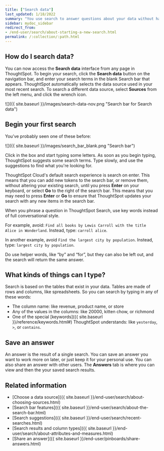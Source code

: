 ```yaml
---
title: ["Search data"]
last_updated: 1/18/2022
summary: "You use search to answer questions about your data without having to consult a data analyst."
sidebar: mydoc_sidebar
redirect_from:
- /end-user/search/about-starting-a-new-search.html
permalink: /:collection/:path.html
---
```

## How do I search data?

You can now access the **Search data** interface from any page in ThoughtSpot. To begin your search, click the **Search data** button on the navigation bar, and enter your search terms in the blank Search bar that appears. ThoughtSpot automatically selects the data source used in your most recent search. To search a different data source, select **Sources** from the left menu, and click the wrench icon.

<!--
To search data, make sure that the search bar icon is set to **Search data**. ThoughtSpot remembers your choice across sessions when you switch between <strong>Search Answers</strong> and <strong>Search Data</strong>.
-->

![]({{ site.baseurl }}/images/search-data-nov.png "Search bar for Search data")

## Begin your first search

You’ve probably seen one of these before:

 ![]({{ site.baseurl }}/images/search_bar_blank.png "Search bar")

Click in the box and start typing some letters. As soon as you begin typing, ThoughtSpot suggests some search terms. Type slowly, and use the suggestions to find what you're looking for.

ThoughtSpot Cloud's default search experience is search on enter. This means that you can add new tokens to the search bar, or remove them, without altering your existing search, until you press **Enter** on your keyboard, or select **Go** to the right of the search bar. This means that you may need to press **Enter** or **Go** to ensure that ThoughtSpot updates your search with any new items in the search bar.

When you phrase a question in ThoughtSpot Search, use key words instead of full conversational style.

For example, avoid: `Find all books by Lewis Carroll with the title Alice in Wonderland`. Instead, type: `carroll alice`.

In another example, avoid `Find the largest city by population`. Instead, type: `largest city by population`.

Do use helper words, like “by” and “for”, but they can also be left out, and the search will return the same answer.

## What kinds of things can I type?

Search is based on the tables that exist in your data. Tables are made of rows and columns, like spreadsheets. So you can search by typing in any of these words:

-   The column name: like revenue, product name, or store
-   Any of the values in the columns: like 20000, kitten chow, or richmond
-   One of the special [keywords]({{ site.baseurl }}/reference/keywords.html#) ThoughtSpot understands: like <code>yesterday</code>, <code>&gt;</code>, or <code>contains</code>.

## Save an answer

An answer is the result of a single search. You can save an answer you want to work more on later, or just keep it for your personal use. You can also share an answer with other users.  The **Answers** tab is where you can view and then the your saved search results.

## Related information

-   [Choose a data source]({{ site.baseurl }}/end-user/search/about-choosing-sources.html)  
-   [Search bar features]({{ site.baseurl }}/end-user/search/about-the-search-bar.html)  
-   [Search suggestions]({{ site.baseurl }}/end-user/search/recent-searches.html)  
-   [Search results and column types]({{ site.baseurl }}/end-user/search/about-attributes-and-measures.html)  
-   [Share an answer]({{ site.baseurl }}/end-user/pinboards/share-answers.html)
